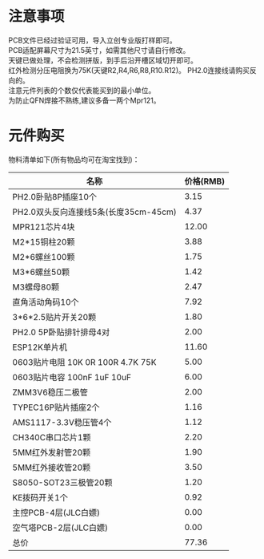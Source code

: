 # 注意事项

PCB文件已经过验证可用，导入立创专业版打样即可。  
PCB适配屏幕尺寸为21.5英寸，如需其他尺寸请自行修改。  
天键已做处理，不会检测拼版，到手后沿开槽区域切开即可。  
红外检测分压电阻换为75K(天键R2,R4,R6,R8,R10.R12)。 
PH2.0连接线请购买反向的。  
注意元件列表的个数仅代表能买到的最小单位。  
为防止QFN焊接不熟练,建议多备一两个Mpr121。  

# 元件购买

物料清单如下(所有物品均可在淘宝找到)： 

名称                   |    价格(RMB)
----------------------|--------------
PH2.0卧贴8P插座10个     |    3.15
PH2.0双头反向连接线5条(长度35cm-45cm) | 4.37
MPR121芯片4块           |     12.00
M2\*15铜柱20颗          |        3.88
M2\*6螺丝100颗           |       1.75
M3\*6螺丝50颗            |        1.42
M3螺母80颗              |         2.47
直角活动角码10个         |      7.92
3\*6\*2.5贴片开关20颗      |     1.80
PH2.0 5P卧贴排针排母4对  |  2.00
ESP12K单片机             |      11.60
0603贴片电阻 10K 0R 100R 4.7K 75K |   5.00
0603贴片电容 100nF 1uF 10uF      |        6.00
ZMM3V6稳压二极管          |   2.00
TYPEC16P贴片插座2个      |   1.16
AMS1117-3.3V稳压管4个    | 1.12
CH340C串口芯片1颗        |    2.20
5MM红外发射管20颗         |  1.90
5MM红外接收管20颗         |  3.50
S8050-SOT23三极管20颗    | 1.20
KE拨码开关1个            |        0.92
主控PCB-4层(JLC白嫖)      |   0.00
空气塔PCB-2层(JLC白嫖)    |  0.00
总价                     |   77.36
